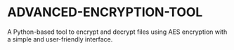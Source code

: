 # ADVANCED-ENCRYPTION-TOOL
A Python-based tool to encrypt and decrypt files using AES encryption with a simple and user-friendly interface.
